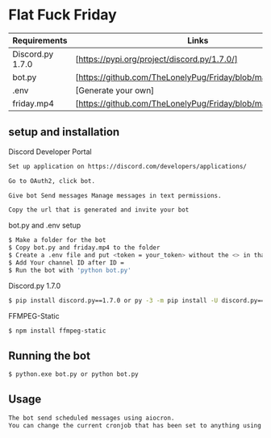 # Flat Fuck Friday

| Requirements | Links |
| ------ | ------ |
| Discord.py 1.7.0 | [https://pypi.org/project/discord.py/1.7.0/] |
| bot.py | [https://github.com/TheLonelyPug/Friday/blob/main/bot.py] |
| .env | [Generate your own]
| friday.mp4 | [https://github.com/TheLonelyPug/Friday/blob/main/friday.mp4] |



## setup and installation

Discord Developer Portal

```sh
Set up application on https://discord.com/developers/applications/

Go to OAuth2, click bot.

Give bot Send messages Manage messages in text permissions.

Copy the url that is generated and invite your bot
```

bot.py and .env setup

```sh
$ Make a folder for the bot
$ Copy bot.py and friday.mp4 to the folder
$ Create a .env file and put <token = your_token> without the <> in that file
$ Add Your channel ID after ID = 
$ Run the bot with 'python bot.py'
```` 


Discord.py 1.7.0

```sh
$ pip install discord.py==1.7.0 or py -3 -m pip install -U discord.py==1.7.0 or if the previous doesn't work
```

FFMPEG-Static

```sh
$ npm install ffmpeg-static
```

## Running the bot

```sh
$ python.exe bot.py or python bot.py
```


## Usage

```sh
The bot send scheduled messages using aiocron.
You can change the current cronjob that has been set to anything using https://crontab.guru/
```
